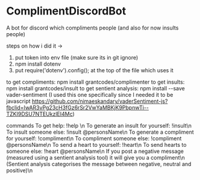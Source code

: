 # ComplimentDiscordBot
A bot for discord which compliments people
(and also for now insults people)

steps on how i did it ->
1. put token into env file (make sure its in git ignore)
2. npm install dotenv
3. put require('dotenv').config(); at the top of the file which uses it 

to get compliments: npm install grantcodes/complimenter
to get insults: npm install grantcodes/insult
to get sentient analysis: npm install --save vader-sentiment
(I used this one specifically since I needed it to be javascript https://github.com/nimaeskandary/vaderSentiment-js?fbclid=IwAR3vPg23cH3fGz6rSr2VwYaMBKjK9PbpnwTi--TZKI9DSU7NTEUkzlEI4Mc)



commands
To get help: !help \n
To generate an insult for yourself: !insult\n
To insult someone else: !insult @personsName\n
To generate a compliment for yourself: !compliment\n
To compliment someone else: !compliment @personsName\n
To send a heart to yourself: !heart\n
To send hearts to someone else: !heart @personsName\n
If you post a negative message (measured using a sentient analysis tool) it will give you a compliment\n
(Sentient analysis categorises the message between negative, neutral and positive)\n


                     
